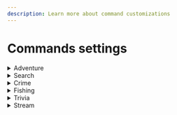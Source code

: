 ```yaml
---
description: Learn more about command customizations
---
```


# Commands settings

<details>

<summary>Adventure</summary>

#### Available Adventures

These adventures are currently implemented in DMG:

* [x] Space
* [x] Pasture (Out West)
* [ ] Trick or Treating
* [ ] Winter Wonderland
* [ ] Museum
* [x] Brazil
* [x] Vacation

To choose an adventure, find the "Adventure" drop down menu in the Settings tab and select the adventure you want the Dank Memer Grinder to run.

#### Adventure Answers

You can optimize your adventure success rate or profits by customizing the answers for each adventure possibility. You can configure different responses in the `config.json` file. [Dank Memer Adventure Guides](https://docs.google.com/spreadsheets/d/14AC-mmYNMrcdDGxfG2Nv0OAwq-Pkth1SIJuW3ADSXYQ/edit#gid=1274532499) is a useful tool for choosing answers.

**Answer Format**

The format for specifying adventure answers is:

```json
"question": "answer button name"
```

Where `question` is the text of the prompt, and `answer button name` is the label of the button to click in response.

#### Default Adventure Answers

{% code title="config.json" %}
```json
"adventure": {
    "brazil": {
        "After a long day shopping for souvenirs in a crowded mall, you stop at the food court to grab some food. What do you order?": "McDonald's",
        "On your way to the beach, you stop at a comer store to buy some drinks and notice a litle caramel-colored dog is sleeping outside. What do you do?": "Pet the Dog",
        "While enjoying Carnival, you decide to go to the stadium to watch the samba schools perform. Where do you buy your tickets?": "Online",
        "While traveling in the city, you hear about Snake Island and decide you have to see if it is really as bad as they say. The boat captain will take you there but demands more money if you want to dock. What do you do?": "Stay on the Boat",
        "While visiting Rio Grande do Sul, you stop at one of the famous Brazilian steakhouses with all the meat you can eat. What do you want?": "Broccoli",
        "While visiting S�o Paulo, you find a place to see capybaras. What do you do?": "Pull up",
        "You can't get enough of the Brazilian beaches, and decide to spend the day exploring a remote one you found. What do you do first?": "Go Swimming",
        "You can't visit Rio de Janeiro without touring the Christ the Redeemer statue. How do you get there?": "Bus",
        "You decide to take an MMA class while visiting to learn from the best. Which style do you choose?": "Capoiera",
        "You stop at a local bakery for some of the Brazilian cheese bread you've heard so much about. What else do you try?": "Nothing",
        "You take a boat tour in Manaus to go down the Amazon River. At a fork in the path, the guide tells you to the right are piranhas and left anacondas. Which do you choose?": "Piranhas",
        "You went to schedule a trip into the Amazon to see the animals. What sort of trip do you book?": "Private Tour"
    },
    "space": {
        "A friendly alien approached you slowly. What do you do?": "Attack",
        "A small but wise green alien approaches you.": "Do",
        "Oh my god even in space you cannot escape it": "69",
        "This planet seems to be giving off radioactive chemicals. What do you do?": "Distant Scan",
        "Whaaaat!? You found a space kitchen! It looks like it is full of shady stuff. What do you do?": "Inspect",
        "You accidentally bumped into the Webb Telescope. Oh god.": "Flee",
        "You come upon a dark pyramid shaped ship fighting a spherical white ball looking thing. What do you do?": "Embrace Dark",
        "You encountered someone named Dank Sidious, what do you do?": "Do it",
        "You find a vending machine selling \"Moon Pies\". What do you do?": "Buy",
        "You flew past a dying star": "Flee",
        "You found a strange looking object. What do you do?": "Ignore",
        "You got abducted by a group of aliens, who are trying to probe you. What do you do?": "Sit Back and Enjoy",
        "You ran out of fuel! What next?": "Urinate",
        "You see a shooting star!": "Wish",
        "You uh, just came across a pair of Odd Eyes floating around": "Flee",
        "You're picking up a transmission from deep space!": "*<)#%':]|##"
    },
    "vacation": {
        "A family road trip is a perfect getaway until you end up lost and without cell service. What do you do?": "Keep Driving",
        "A family vacation can't be complete without a trip to an amusement park. What ride are you dying to try?": "Waterslide",
        "A friend tells you about a quaint mountain resort, so you decide to spend a few days enjoying the snow. What do you do after you arrive?": "Go Skiing",
        "Camping has always relaxed you, so you decide to vacation in the wilderness. What sort of camping do you prefer?": "Rent an RV",
        "During your vacation in Lisbon, the hotel offers you a small pastry for breakfast. What do you do?": "Pass",
        "Nothing can beat a romantic vacation in Paris. What do you want to do first?": "Louvre",
        "You can't go on vacation without doing a little sightseeing. What do you want to see?": "Museum",
        "You decide it's time to visit some famous landmarks in the United States. Which do you visit first?": "Mt. Rushmore",
        "You decide the beach sounds like a perfect choice for a weekend away. Which beach do you want to visit?": "Daytona Beach, Florida",
        "You decide to go stargazing in the Chilean desert, but there are only two flights left. Which do you take?": "Night",
        "You decide to pick up Badosz and spend the weekend at Legoland. What do you look at first?": "Gift Shop",
        "You find a discounted whale watching tour and decide to give it a go, but the deal is for two. Who do you take with you?": "Kable",
        "You get a flyer for some discount cruises that sound wonderful. Which destination do you choose?": "Mediterranean",
        "Your cruise ship docks at a small island for a day of sun and swimming. What do you do?": "Sunbathe",
        "While vacationing in Rome, you visit the Colosseum and run into a group of people handing out friendship bracelets. What do you do?": "Take a Bracelet"
    },
    "west": {
        "A lady next to a broken down wagon is yelling for help.": "Ignore Her",
        "A snake is blocking your path. What do you want to do?": "Wait",
        "A stranger challenges you to a quick draw. What do you want to do?": "Decline",
        "Someone is getting ambushed by bandits!": "Ignore them",
        "Someone on the trail is lost and asks you for directions.": "Ignore them",
        "You bump into someone near the horse stables. They challenge you to a duel": "Run away",
        "You come across a saloon with a poker game going on inside. What do you want to do?": "Join",
        "You entered the saloon to rest from the journey. What do you want to do?": "Play the piano",
        "You find a dank cellar with an old wooden box": "Ignore it",
        "You find an abandoned mine. What do you want to do?": "Explore",
        "You found a stray horse. What do you want to do?": "Feed",
        "You get on a train and some bandits decide to rob the train. What do you do?": "Don't hurt me!",
        "You see some bandits about to rob the local towns bank. What do you do?": "Stop them",
        "You wander towards an old abandoned mine.": "Go in",
        "You're dying of thirst. Where do you want to get water?": "Cactus",
        "You're riding on your horse and you get ambushed. What do you do?": "Run away",
        "Your horse sees a snake and throws you off. What do you do?": "Find a new horse",
        "Who will you take down?": "Billy Bob Jr."
    }
}
```
{% endcode %}

</details>

<details>

<summary>Search</summary>

#### Search Priorities

You can configure your search priorities by editing the priority lists in the commands GUI. This allows you to specify preferred and avoided locations to search.

* The **"priority"** list determines the top search locations. Locations in this array will be checked first when searching.
* The **"second\_prioritvy"** list specifies secondary search locations that will be checked after the top priorities.
* The **"avoid"** list contains locations that should be avoided during searches. If no priority locations are found, searches will avoid locations in these arrays.

**Default Search Priorities**

<pre class="language-json" data-title="Default search priority config"><code class="lang-json"><strong>"priority": [
</strong>    "phoenix pits",
    "aeradella's home",
    "shadow's realm",
    "dog",
    "grass",
    "air",
    "kitchen",
    "dresser",
    "mail box",
    "bed",
    "couch",
    "pocket",
    "toilet",
    "washer",
    "who asked"
],
"secondPriority": ["fridge", "twitter", "vacuum"]
"avoid": [
    "bank",
    "discord",
    "immortals dimension",
    "laundromat",
    "soul's chamber",
    "police officer",
    "tesla",
    "supreme court"
]
</code></pre>

</details>

<details>

<summary>Crime</summary>

#### Crime Priorities

You can configure your crime priorities by editing the priority lists in the commands GUI. This allows you to specify preferred and avoided locations for crime.

* The **"priority"** list determines the top crime locations. Locations in this array will be checked first when searching.

- The **"second\_priority"** list specifies secondary crime locations that will be checked after the top priorities.

* The **"avoid"** lists contains locations that should be avoided during crimes. If no priority locations are found, crimes will avoid locations in these arrays.

<pre class="language-json" data-title="Default crime priorities config"><code class="lang-json"><strong>"priority": [
</strong>    "hacking",
    "tax evasion",
    "fraud",
    "eating a hot dog sideways",
    "trespassing"
],
"secondPriority": [
    "fridge", 
    "twitter", 
    "vacuum"
],
"avoid": [
    "bank",
    "discord",
    "immortals dimension",
    "laundromat",
    "soul's chamber",
    "police officer",
    "tesla",
    "supreme court"
]
</code></pre>

</details>

<details>

<summary>Fishing</summary>

#### Fish Only Mode

When enabled, will only run the fish command and use the fish again button instead of sending the fish command again and again. All other commands will be disabled.

#### Auto Complete Events

If this is toggled on, will automatically accept all trade offers and all tasks from random fishing NPC's. If there are multiple trade offers, it will select randomly.

#### Auto Equipment

If this is toggled on, when first fishing or when an existing equipment breaks, DMG will try to select the best fishing equipment available, as accounts may get better fishing equipment randomly from NPC's or tools boxes. If none is available, DMG will try to auto buy and use a fishing rod.

#### Fish Locations

Each fishing location has its own unique possible [NPC encounters](https://dank-memer.fandom.com/wiki/Fish#Locations). Using the commands GUI, enable the locations you want DMG to fish in through the commands GUI. DMG will automatically travel to one of these random fishing locations if an account's current fishing location is not in the configured list of fishing locations.

#### Sell Coins Value

When selling your bucket, if the coins profit is above this sell coins value integer, it will sell for coins. Otherwise, it will sell for fish tokens. Default: 10000.



</details>

<details>

<summary>Trivia</summary>

#### Trivia Correct Chance

The Trivia Correct Chance setting in Dank Memer Grinder's Settings tab lets you adjust the percentage of correct trivia answers from 1-100%. Higher percentages mean more accurate trivia responses, the default accuracy 75%.

</details>

<details>

<summary>Stream</summary>

#### Streaming Order

DMG allows you to configure the order in which it interacts with a stream through a comma separated list in the commands GUI. This allows you to prioritize gaining Levels or earning profits.

* 0: Run AD (Moderate chance of failing)
* 1: Read Chat (Low chance of failing)
* 2: Collect Donations (High chance of failing)

#### Default Streaming Order

{% code title="captcha.json" %}
```json
"order": [1, 1, 1, 1, 1, 0, 0, 0, 2, 2, 2]
```
{% endcode %}

</details>
